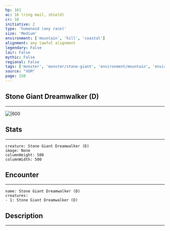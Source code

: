 ```yaml
---
hp: 161
ac: 16 (ring mail, shield)
cr: 10
initiative: 2
type: 'humanoid (any race)'    
size: 'Medium'
environment: ['mountain', 'hill', 'coastal']
alignment: any lawful alignment
legendary: False
lair: False
mythic: False
regional: False
tags: ['monster', 'monster/stone-giant', 'environment/mountain', 'environment/hill', 'environment/coastal']
source: "VGM"
page: 150
---
```


## Stone Giant Dreamwalker (D)
---

![|600](D:/Program%20Files/5e.tools/img/bestiary/VGM/Stone%20Giant%20Dreamwalker.jpg)

## Stats
---

```statblock
creature: Stone Giant Dreamwalker (D)
image: None
columnHeight: 500
columnWidth: 500
```

## Encounter
---

```encounter-table
name: Stone Giant Dreamwalker (D)
creatures:
- 1: Stone Giant Dreamwalker (D)
```

## Description
---





